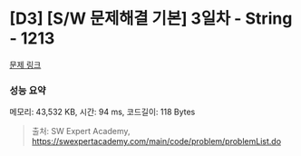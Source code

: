 # [D3] [S/W 문제해결 기본] 3일차 - String - 1213 

[문제 링크](https://swexpertacademy.com/main/code/problem/problemDetail.do?contestProbId=AV14P0c6AAUCFAYi) 

### 성능 요약

메모리: 43,532 KB, 시간: 94 ms, 코드길이: 118 Bytes



> 출처: SW Expert Academy, https://swexpertacademy.com/main/code/problem/problemList.do
